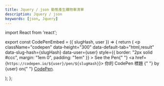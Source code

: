 ```yaml
---
title: Jquery / json 動態產生購物車清單
description: Jquery / json
keywords: [json, Jquery]
---
```


import React from 'react';

export const CodePenEmbed = ({ slugHash, user }) => {
  return (
    <p
      className="codepen"
      data-height="300"
      data-default-tab="html,result"
      data-slug-hash={slugHash}
      data-user={user}
      style={{ border: "2px solid #ccc", margin: "1em 0", padding: "1em" }}
    >
      <span>
        See the Pen{" "}
        <a href={`https://codepen.io/${user}/pen/${slugHash}`}>
          你的 CodePen 標題
        </a>{" "}
        by {user} on{" "}
        <a href="https://codepen.io/">CodePen</a>.
      </span>
      <script async src="https://cpwebassets.codepen.io/assets/embed/ei.js"></script>
    </p>
  );
};

<CodePenEmbed slugHash="yLEjWMQ" user="Retsnom" />


